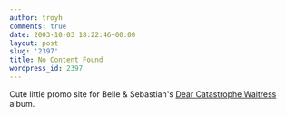 ```yaml
---
author: troyh
comments: true
date: 2003-10-03 18:22:46+00:00
layout: post
slug: '2397'
title: No Content Found
wordpress_id: 2397
---
```


Cute little promo site for Belle & Sebastian's [Dear Catastrophe Waitress](http://www.dearcatastrophewaitress.com) album.
